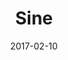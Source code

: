 ---
title: Sine
date: 2017-02-10
link: http://codepen.io/HunorMarton/full/ggQGqQ
image: ./sine.png
sources: [{ type: codepen, id: ggQGqQ }]
techs: [javascript, react, svg]
---